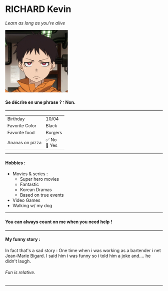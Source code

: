 # RICHARD Kevin

*Learn as long as you're alive*

<img src="https://raw.githubusercontent.com/Kiks4000/markdown-challenge/main/Shinra.webp" alt="Éditer sur GitLab" width="200px"/>

#### Se décrire en une phrase ? : Non.

---

|   |  |
|---------------- | ----- |
| Birthday | 10/04 |
| Favorite Color | Black |
| Favorite food | Burgers |
| Ananas on pizza | ✅ No<br/> 🔲 Yes |

---
#### Hobbies :

<ul>
    <li>Movies & series : <ul>
                                <li>Super hero movies</li>
                                <li>Fantastic</li>
                                <li>Korean Dramas</li>
                                <li>Based on true events</li></ul>
    <li>Video Games</li>
    <li>Walking w/ my dog</li></ul>
                                
---

#### You can always count on me when you need help !

---

#### My funny story :
In fact that's a sad story : One time when i was working as a bartender i net Jean-Marie Bigard. I said him i was funny so i told him a joke and.... he didn't laugh. 
###### Fun is relative.

---


